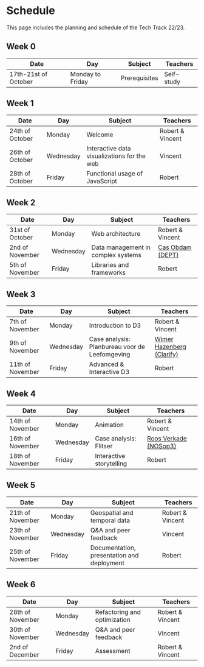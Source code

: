 # Schedule

This page includes the planning and schedule of the Tech Track 22/23.

## Week 0

<table style="width:100%">
  <thead>
    <tr>
      <th><strong>Date</strong></th>
      <th><strong>Day</strong></th>
      <th><strong>Subject</strong></th>
      <th><strong>Teachers</strong></th>
    </tr>
  </thead>
  <tbody>
   	<tr>
  		<td>17th-21st of October</td>
  		<td>Monday to Friday</td>
  		<td>Prerequisites</td>
  		<td>Self-study</td>
  	</tr>
  </tbody>
</table>

## Week 1

<table style="width:100%">
  <thead>
    <tr>
      <th><strong>Date</strong></th>
      <th><strong>Day</strong></th>
      <th><strong>Subject</strong></th>
      <th><strong>Teachers</strong></th>
    </tr>
  </thead>
  <tbody>
  	<tr>
  		<td>24th of October</td>
  		<td>Monday</td>
  		<td>Welcome</td>
  		<td>Robert & Vincent</td>
  	</tr>
  	<tr>
  		<td>26th of October</td>
  		<td>Wednesday</td>
  		<td>Interactive data visualizations for the web</td>
  		<td>Vincent</td>
  	</tr>
   	<tr>
  		<td>28th of October</td>
  		<td>Friday</td>
  		<td>Functional usage of JavaScript</td>
  		<td>Robert</td>
  	</tr>
  </tbody>
</table>

## Week 2

<table style="width:100%">
  <thead>
    <tr>
      <th><strong>Date</strong></th>
      <th><strong>Day</strong></th>
      <th><strong>Subject</strong></th>
      <th><strong>Teachers</strong></th>
    </tr>
  </thead>
  <tbody>
  	<tr>
  		<td>31st of October</td>
  		<td>Monday</td>
  		<td>Web architecture</td>
  		<td>Robert & Vincent</td>
  	</tr>
  	<tr>
  		<td>2nd of November</td>
  		<td>Wednesday</td>
  		<td>Data management in complex systems</td>
  		<td><a href="https://www.deptagency.com/nl-nl/">Cas Obdam (DEPT)</a></td>
  	</tr>
   	<tr>
  		<td>5th of November</td>
  		<td>Friday</td>
  		<td>Libraries and frameworks</td>
  		<td>Robert</td>
  	</tr>
  </tbody>
 </table>

## Week 3

<table style="width:100%">
  <thead>
    <tr>
      <th><strong>Date</strong></th>
      <th><strong>Day</strong></th>
      <th><strong>Subject</strong></th>
      <th><strong>Teachers</strong></th>
    </tr>
  </thead>
  <tbody>
  	<tr>
  		<td>7th of November</td>
  		<td>Monday</td>
  		<td>Introduction to D3</td>
  		<td>Robert & Vincent</td>
  	</tr>
  	<tr>
  		<td>9th of November</td>
  		<td>Wednesday</td>
  		<td>Case analysis: Planbureau voor de Leefomgeving</td>
  		<td><a href="https://clarify.nl/">Wimer Hazenberg (Clarify)</a></td>
  	</tr>
   	<tr>
  		<td>11th of November</td>
  		<td>Friday</td>
  		<td>Advanced & Interactive D3</td>
  		<td>Robert</td>
  	</tr>
  </tbody>
 </table>

## Week 4

<table style="width:100%">
  <thead>
    <tr>
      <th><strong>Date</strong></th>
      <th><strong>Day</strong></th>
      <th><strong>Subject</strong></th>
      <th><strong>Teachers</strong></th>
    </tr>
  </thead>
  <tbody>
  	<tr>
  		<td>14th of November</td>
  		<td>Monday</td>
  		<td>Animation</td>
  		<td>Robert & Vincent</td>
  	</tr>
  	<tr>
  		<td>16th of November</td>
  		<td>Wednesday</td>
  		<td>Case analysis: Flitser</td>
  		<td><a href="https://nos.nl/op3">Roos Verkade (NOSop3)</a></td>
  	</tr>
   	<tr>
  		<td>18th of November</td>
  		<td>Friday</td>
  		<td>Interactive storytelling</td>
  		<td>Robert</td>
  	</tr>
  </tbody>
 </table>

 ## Week 5

<table style="width:100%">
  <thead>
    <tr>
      <th><strong>Date</strong></th>
      <th><strong>Day</strong></th>
      <th><strong>Subject</strong></th>
      <th><strong>Teachers</strong></th>
    </tr>
  </thead>
  <tbody>
  	<tr>
  		<td>21th of November</td>
  		<td>Monday</td>
  		<td>Geospatial and temporal data</td>
  		<td>Robert & Vincent</td>
  	</tr>
  	<tr>
  		<td>23th of November</td>
  		<td>Wednesday</td>
  		<td>Q&A and peer feedback</td>
  		<td>Vincent</td>
  	</tr>
   	<tr>
  		<td>25th of November</td>
  		<td>Friday</td>
  		<td>Documentation, presentation and deployment</td>
  		<td>Robert</td>
  	</tr>
  </tbody>
 </table>

## Week 6

<table style="width:100%">
  <thead>
    <tr>
      <th><strong>Date</strong></th>
      <th><strong>Day</strong></th>
      <th><strong>Subject</strong></th>
      <th><strong>Teachers</strong></th>
    </tr>
  </thead>
  <tbody>
  	<tr>
  		<td>28th of November</td>
  		<td>Monday</td>
  		<td>Refactoring and optimization</td>
  		<td>Robert & Vincent</td>
  	</tr>
  	<tr>
  		<td>30th of November</td>
  		<td>Wednesday</td>
  		<td>Q&A and peer feedback</td>
  		<td>Vincent</td>
  	</tr>
   	<tr>
  		<td>2nd of December</td>
  		<td>Friday</td>
  		<td>Assessment</td>
  		<td>Robert & Vincent</td>
  	</tr>
  </tbody>
 </table>